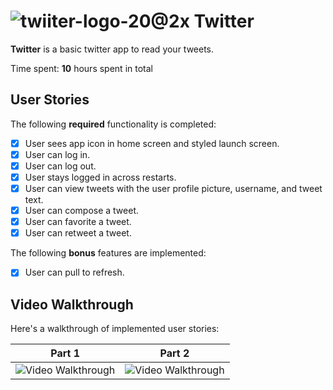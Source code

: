 # ![twiiter-logo-20@2x](https://user-images.githubusercontent.com/49815957/95634372-c2b4e680-0a57-11eb-80c4-f74d676a2c7f.png) **Twitter** 


**Twitter** is a basic twitter app to read your tweets.

Time spent: **10** hours spent in total

## User Stories

The following **required** functionality is completed:

- [x] User sees app icon in home screen and styled launch screen. 
- [x] User can log in. 
- [x] User can log out.
- [x] User stays logged in across restarts. 
- [x] User can view tweets with the user profile picture, username, and tweet text. 
- [x] User can compose a tweet. 
- [x] User can favorite a tweet. 
- [x] User can retweet a tweet. 

The following **bonus** features are implemented:

- [x] User can pull to refresh.

## Video Walkthrough

Here's a walkthrough of implemented user stories:

|Part 1|Part 2|
|------------- | ------------- |
|<img src='https://recordit.co/3658Dqrd4F.gif' title='Video Walkthrough' width='' alt='Video Walkthrough' />|<img src='http://g.recordit.co/PKq0RMj4sn.gif' title='Video Walkthrough' width='' alt='Video Walkthrough' />|
